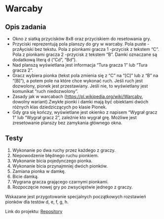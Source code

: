 # Warcaby
## Opis zadania
* Okno z siatką przycisków 8x8 oraz przyciskiem do resetowania gry.
* Przyciski reprezentują pola planszy do gry w warcaby. Pola puste -przAyciski bez tekstu. Pola z pionkami gracza 1 -przycisk z tekstem “C”. Pola z pionkami gracza 2 -przycisk z tekstem “B”. Damki oznaczane są dodatkową literą d (“Cd”, “Bd”).
* Nad planszą wyświetlana jest informacja “Tura gracza 1” lub “Tura gracza 2”.
* Gracz wybiera pionka (tekst pola zmienia się z “C” na “[C]” lub z “B” na “[B]”), a potem pole na które chce wykonać ruch. Jeśli ruch jest dozwolony, pionek jest przestawiany. Jeśli nie, to wyświetlany jest komunikat “ruch niedozwolony”.
* Zasady    jak    w    warcabach    (https://pl.wikipedia.org/wiki/Warcaby,    dowolny wariant).Zwykłe  pionki  i  damki  mają  być  obiektami  dwóch  różnych  klas dziedziczących po klasie Pionek.
* Gdy gra się kończy, wyświetlane jest okienko z napisem “Wygrał gracz 1” lub “Wygrał gracz 2”, zależnie kto wygrał grę. Możliwe jest zresetowanie planszy bez zamykania głównego okna.
## Testy
1. Wykonanie po dwa ruchy przez każdego z graczy.
2. Niepowodzenie błędnego ruchu pionkiem.
3. Wykonanie bicia pojedynczego pionka.
4. Wykonanie bicia przynajmniej dwóch pionków.
5. Zamiana pionka w damkę.
6. Bicie damką.
7. Wygrana gracza grającego czarnymi pionkami.
8. Rozpoczęcie nowej gry po zwsycięstwie jednego z graczy.

Wskazane jest przygotowanie specjalnych początkowych rozstawień pionków dla testów d, e, f, g, h.

Link do projektu: [Repository](https://github.com/grzegorzpryjma99/Warcaby)
